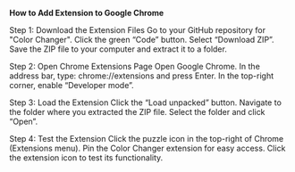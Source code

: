 **How to Add Extension to Google Chrome**

Step 1: Download the Extension Files
  Go to your GitHub repository for "Color Changer".
  Click the green “Code” button.
  Select “Download ZIP”.
  Save the ZIP file to your computer and extract it to a folder.
  
Step 2: Open Chrome Extensions Page
  Open Google Chrome.
  In the address bar, type: chrome://extensions and press Enter.
  In the top-right corner, enable “Developer mode”.
  
Step 3: Load the Extension
  Click the “Load unpacked” button.
  Navigate to the folder where you extracted the ZIP file.
  Select the folder and click “Open”.
    
Step 4: Test the Extension
  Click the puzzle icon in the top-right of Chrome (Extensions menu).
  Pin the Color Changer extension for easy access.
  Click the extension icon to test its functionality.
